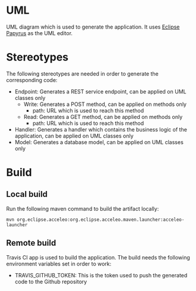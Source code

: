 # UML
UML diagram which is used to generate the application. It uses [Eclipse Papyrus](https://www.eclipse.org/papyrus/) as the UML editor.

# Stereotypes
The following stereotypes are needed in order to generate the corresponding code:
* Endpoint: Generates a REST service endpoint, can be applied on UML classes only
    * Write: Generates a POST method, can be applied on methods only
      * path: URL which is used to reach this method
    * Read: Generates a GET method, can be applied on methods only
      * path: URL which is used to reach this method
* Handler: Generates a handler which contains the business logic of the application, can be applied on UML classes only
* Model: Generates a database model, can be applied on UML classes only

# Build
## Local build
Run the following maven command to build the artifact locally:

```
mvn org.eclipse.acceleo:org.eclipse.acceleo.maven.launcher:acceleo-launcher
```

## Remote build
Travis CI app is used to build the application. The build needs the following environment variables set in order to work:
* TRAVIS_GITHUB_TOKEN: This is the token used to push the generated code to the Github repository